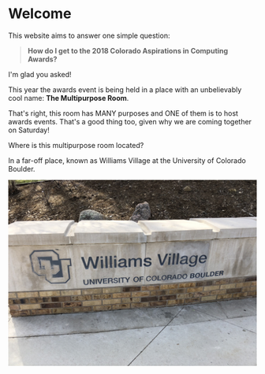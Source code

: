 <h1>Welcome</h1>

<p>This website aims to answer one simple question:</p>

<p><blockquote><strong>How do I get to the 2018 Colorado Aspirations in Computing Awards?</strong></blockquote></p>

<p>I'm glad you asked!</p>

<p>This year the awards event is being held in a place with an unbelievably cool name: <strong>The Multipurpose Room</strong>.</p>

<p>That's right, this room has MANY purposes and ONE of them is to host awards events. That's a good thing too, given why we are coming together on Saturday!</p>

<p>Where is this multipurpose room located?</p>

<p>In a far-off place, known as Williams Village at the University of Colorado Boulder.</p>

<p><img src="images/williams_village_cool_sign.jpg" class="img-fluid" alt="williams village">
